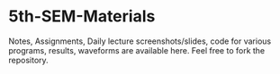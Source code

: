 # 5th-SEM-Materials
Notes, Assignments, Daily lecture screenshots/slides, code for various programs, results, waveforms are available here.
Feel free to fork the repository.
 
